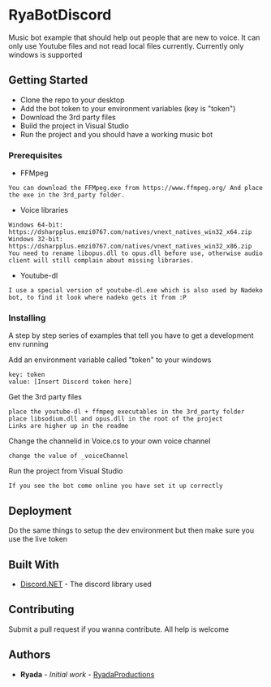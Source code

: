 # RyaBotDiscord

Music bot example that should help out people that are new to voice.
It can only use Youtube files and not read local files currently.
Currently only windows is supported

## Getting Started

* Clone the repo to your desktop
* Add the bot token to your environment variables (key is "token")
* Download the 3rd party files
* Build the project in Visual Studio
* Run the project and you should have a working music bot

### Prerequisites

* FFMpeg
```
You can download the FFMpeg.exe from https://www.ffmpeg.org/ And place the exe in the 3rd_party folder.
```

* Voice libraries
```
Windows 64-bit: https://dsharpplus.emzi0767.com/natives/vnext_natives_win32_x64.zip
Windows 32-bit: https://dsharpplus.emzi0767.com/natives/vnext_natives_win32_x86.zip
You need to rename libopus.dll to opus.dll before use, otherwise audio client will still complain about missing libraries.
```

* Youtube-dl
```
I use a special version of youtube-dl.exe which is also used by Nadeko bot, to find it look where nadeko gets it from :P
```

### Installing

A step by step series of examples that tell you have to get a development env running

Add an environment variable called "token" to your windows

```
key: token
value: [Insert Discord token here]
```

Get the 3rd party files

```
place the youtube-dl + ffmpeg executables in the 3rd_party folder
place libsodium.dll and opus.dll in the root of the project
Links are higher up in the readme
```

Change the channelid in Voice.cs to your own voice channel
```
change the value of _voiceChannel
```

Run the project from Visual Studio

```
If you see the bot come online you have set it up correctly
```

## Deployment

Do the same things to setup the dev environment but then make sure you use the live token

## Built With

* [Discord.NET](https://github.com/RogueException/Discord.Net) - The discord library used

## Contributing

Submit a pull request if you wanna contribute. All help is welcome

## Authors

* **Ryada** - *Initial work* - [RyadaProductions](https://github.com/RyadaProductions)
